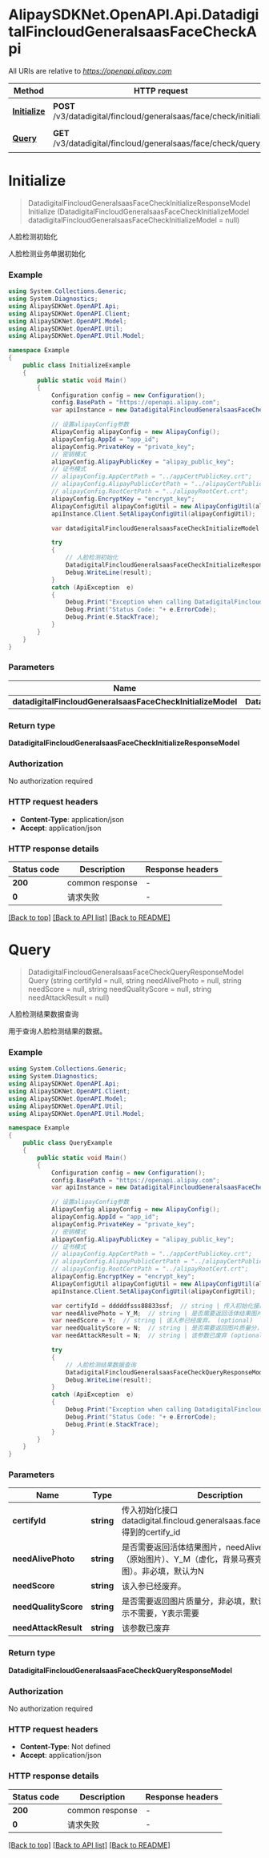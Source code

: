 # AlipaySDKNet.OpenAPI.Api.DatadigitalFincloudGeneralsaasFaceCheckApi

All URIs are relative to *https://openapi.alipay.com*

Method | HTTP request | Description
------------- | ------------- | -------------
[**Initialize**](DatadigitalFincloudGeneralsaasFaceCheckApi.md#initialize) | **POST** /v3/datadigital/fincloud/generalsaas/face/check/initialize | 人脸检测初始化
[**Query**](DatadigitalFincloudGeneralsaasFaceCheckApi.md#query) | **GET** /v3/datadigital/fincloud/generalsaas/face/check/query | 人脸检测结果数据查询


<a name="initialize"></a>
# **Initialize**
> DatadigitalFincloudGeneralsaasFaceCheckInitializeResponseModel Initialize (DatadigitalFincloudGeneralsaasFaceCheckInitializeModel datadigitalFincloudGeneralsaasFaceCheckInitializeModel = null)

人脸检测初始化

人脸检测业务单据初始化

### Example
```csharp
using System.Collections.Generic;
using System.Diagnostics;
using AlipaySDKNet.OpenAPI.Api;
using AlipaySDKNet.OpenAPI.Client;
using AlipaySDKNet.OpenAPI.Model;
using AlipaySDKNet.OpenAPI.Util;
using AlipaySDKNet.OpenAPI.Util.Model;

namespace Example
{
    public class InitializeExample
    {
        public static void Main()
        {
            Configuration config = new Configuration();
            config.BasePath = "https://openapi.alipay.com";
            var apiInstance = new DatadigitalFincloudGeneralsaasFaceCheckApi(config);

            // 设置alipayConfig参数
            AlipayConfig alipayConfig = new AlipayConfig();
            alipayConfig.AppId = "app_id";
            alipayConfig.PrivateKey = "private_key";
            // 密钥模式
            alipayConfig.AlipayPublicKey = "alipay_public_key";
            // 证书模式
            // alipayConfig.AppCertPath = "../appCertPublicKey.crt";
            // alipayConfig.AlipayPublicCertPath = "../alipayCertPublicKey_RSA2.crt";
            // alipayConfig.RootCertPath = "../alipayRootCert.crt";
            alipayConfig.EncryptKey = "encrypt_key";
            AlipayConfigUtil alipayConfigUtil = new AlipayConfigUtil(alipayConfig);
            apiInstance.Client.SetAlipayConfigUtil(alipayConfigUtil);

            var datadigitalFincloudGeneralsaasFaceCheckInitializeModel = new DatadigitalFincloudGeneralsaasFaceCheckInitializeModel(); // DatadigitalFincloudGeneralsaasFaceCheckInitializeModel |  (optional) 

            try
            {
                // 人脸检测初始化
                DatadigitalFincloudGeneralsaasFaceCheckInitializeResponseModel result = apiInstance.Initialize(datadigitalFincloudGeneralsaasFaceCheckInitializeModel);
                Debug.WriteLine(result);
            }
            catch (ApiException  e)
            {
                Debug.Print("Exception when calling DatadigitalFincloudGeneralsaasFaceCheckApi.Initialize: " + e.Message );
                Debug.Print("Status Code: "+ e.ErrorCode);
                Debug.Print(e.StackTrace);
            }
        }
    }
}
```

### Parameters

Name | Type | Description  | Notes
------------- | ------------- | ------------- | -------------
 **datadigitalFincloudGeneralsaasFaceCheckInitializeModel** | **DatadigitalFincloudGeneralsaasFaceCheckInitializeModel**|  | [optional] 

### Return type

**DatadigitalFincloudGeneralsaasFaceCheckInitializeResponseModel**

### Authorization

No authorization required

### HTTP request headers

 - **Content-Type**: application/json
 - **Accept**: application/json


### HTTP response details
| Status code | Description | Response headers |
|-------------|-------------|------------------|
| **200** | common response |  -  |
| **0** | 请求失败 |  -  |

[[Back to top]](#) [[Back to API list]](../README.md#documentation-for-api-endpoints) [[Back to README]](../README.md)

<a name="query"></a>
# **Query**
> DatadigitalFincloudGeneralsaasFaceCheckQueryResponseModel Query (string certifyId = null, string needAlivePhoto = null, string needScore = null, string needQualityScore = null, string needAttackResult = null)

人脸检测结果数据查询

用于查询人脸检测结果的数据。

### Example
```csharp
using System.Collections.Generic;
using System.Diagnostics;
using AlipaySDKNet.OpenAPI.Api;
using AlipaySDKNet.OpenAPI.Client;
using AlipaySDKNet.OpenAPI.Model;
using AlipaySDKNet.OpenAPI.Util;
using AlipaySDKNet.OpenAPI.Util.Model;

namespace Example
{
    public class QueryExample
    {
        public static void Main()
        {
            Configuration config = new Configuration();
            config.BasePath = "https://openapi.alipay.com";
            var apiInstance = new DatadigitalFincloudGeneralsaasFaceCheckApi(config);

            // 设置alipayConfig参数
            AlipayConfig alipayConfig = new AlipayConfig();
            alipayConfig.AppId = "app_id";
            alipayConfig.PrivateKey = "private_key";
            // 密钥模式
            alipayConfig.AlipayPublicKey = "alipay_public_key";
            // 证书模式
            // alipayConfig.AppCertPath = "../appCertPublicKey.crt";
            // alipayConfig.AlipayPublicCertPath = "../alipayCertPublicKey_RSA2.crt";
            // alipayConfig.RootCertPath = "../alipayRootCert.crt";
            alipayConfig.EncryptKey = "encrypt_key";
            AlipayConfigUtil alipayConfigUtil = new AlipayConfigUtil(alipayConfig);
            apiInstance.Client.SetAlipayConfigUtil(alipayConfigUtil);

            var certifyId = dddddfsss88833ssf;  // string | 传入初始化接口datadigital.fincloud.generalsaas.face.check.initialize 得到的certify_id (optional) 
            var needAlivePhoto = Y_M;  // string | 是否需要返回活体结果图片，needAlivePhoto：Y_O （原始图片）、Y_M（虚化，背景马赛克）、N（不返图）。非必填，默认为N (optional) 
            var needScore = Y;  // string | 该入参已经废弃。 (optional) 
            var needQualityScore = N;  // string | 是否需要返回图片质量分，非必填，默认值为N。 N表示不需要，Y表示需要 (optional) 
            var needAttackResult = N;  // string | 该参数已废弃 (optional) 

            try
            {
                // 人脸检测结果数据查询
                DatadigitalFincloudGeneralsaasFaceCheckQueryResponseModel result = apiInstance.Query(certifyId, needAlivePhoto, needScore, needQualityScore, needAttackResult);
                Debug.WriteLine(result);
            }
            catch (ApiException  e)
            {
                Debug.Print("Exception when calling DatadigitalFincloudGeneralsaasFaceCheckApi.Query: " + e.Message );
                Debug.Print("Status Code: "+ e.ErrorCode);
                Debug.Print(e.StackTrace);
            }
        }
    }
}
```

### Parameters

Name | Type | Description  | Notes
------------- | ------------- | ------------- | -------------
 **certifyId** | **string**| 传入初始化接口datadigital.fincloud.generalsaas.face.check.initialize 得到的certify_id | [optional] 
 **needAlivePhoto** | **string**| 是否需要返回活体结果图片，needAlivePhoto：Y_O （原始图片）、Y_M（虚化，背景马赛克）、N（不返图）。非必填，默认为N | [optional] 
 **needScore** | **string**| 该入参已经废弃。 | [optional] 
 **needQualityScore** | **string**| 是否需要返回图片质量分，非必填，默认值为N。 N表示不需要，Y表示需要 | [optional] 
 **needAttackResult** | **string**| 该参数已废弃 | [optional] 

### Return type

**DatadigitalFincloudGeneralsaasFaceCheckQueryResponseModel**

### Authorization

No authorization required

### HTTP request headers

 - **Content-Type**: Not defined
 - **Accept**: application/json


### HTTP response details
| Status code | Description | Response headers |
|-------------|-------------|------------------|
| **200** | common response |  -  |
| **0** | 请求失败 |  -  |

[[Back to top]](#) [[Back to API list]](../README.md#documentation-for-api-endpoints) [[Back to README]](../README.md)


